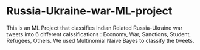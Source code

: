 # Russia-Ukraine-war-ML-project
This is an ML Project that classifies Indian Related Russia-Ukraine war tweets into 6 different calssifications : Economy, War, Sanctions, Student, Refugees, Others.
We used Multinomial Naive Bayes to classify the tweets.
